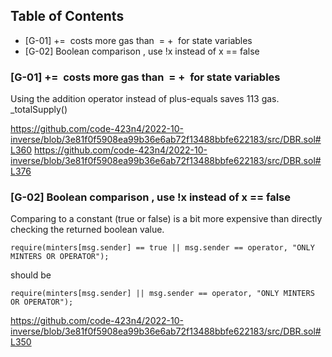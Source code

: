 ## Table of Contents 

- [G-01] <x> += <y> costs more gas than <x> = <x> + <y> for state variables
- [G-02] Boolean comparison , use !x instead of x == false 

### [G-01] <x> += <y> costs more gas than <x> = <x> + <y> for state variables

Using the addition operator instead of plus-equals saves 113 gas. _totalSupply() 

https://github.com/code-423n4/2022-10-inverse/blob/3e81f0f5908ea99b36e6ab72f13488bbfe622183/src/DBR.sol#L360
https://github.com/code-423n4/2022-10-inverse/blob/3e81f0f5908ea99b36e6ab72f13488bbfe622183/src/DBR.sol#L376

### [G-02] Boolean comparison , use !x instead of x == false

Comparing to a constant (true or false) is a bit more expensive than directly checking the returned boolean value.

```
require(minters[msg.sender] == true || msg.sender == operator, "ONLY MINTERS OR OPERATOR");
```

should be 

```
require(minters[msg.sender] || msg.sender == operator, "ONLY MINTERS OR OPERATOR");
```

https://github.com/code-423n4/2022-10-inverse/blob/3e81f0f5908ea99b36e6ab72f13488bbfe622183/src/DBR.sol#L350

